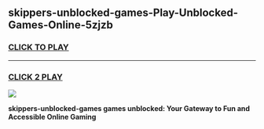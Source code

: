 
## skippers-unblocked-games-Play-Unblocked-Games-Online-5zjzb
<h3>
<a href="https://premium76.site?title=skippers-unblocked-games&ref=25A">CLICK TO PLAY</a></h3>
<hr>

<h3>
<a href="https://premium76.site?title=skippers-unblocked-games&ref=25A">CLICK 2 PLAY</a>
  
</h3>

<a href="https://premium76.site?title=skippers-unblocked-games&ref=25A"><img src="https://clearcache.store/games.png"></a>


**skippers-unblocked-games games unblocked: Your Gateway to Fun and Accessible Online Gaming**
